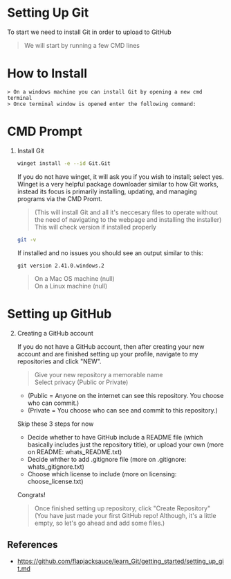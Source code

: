 # Setting Up Git 

To start we need to install Git in order to upload to GitHub  

> We will start by running a few CMD lines   

# How to Install 

    > On a windows machine you can install Git by opening a new cmd terminal  
    > Once terminal window is opened enter the following command:  

# CMD Prompt 

1. Install Git

    ```sh
	winget install -e --id Git.Git
	```  
	
	If you do not have winget, it will ask you if you wish to install; select yes.  Winget is a very helpful package downloader similar to how Git works, instead its focus is primarily installing, updating, and managing programs via the CMD Promt.  
    > (This will install Git and all it's neccesary files to operate without the need of navigating to the webpage and installing the installer)
    > This will check version if installed properly  

    ```sh
    git -v
    ```

   If installed and no issues you should see an output similar to this:  

    ```
    git version 2.41.0.windows.2
    ```

    > On a Mac OS machine (null)  
    > On a Linux machine (null)  

# Setting up GitHub

2. Creating a GitHub account

    If you do not have a GitHub account, then after creating your new account and are finished setting up your profile, navigate to my repositories and click "NEW".  
    > Give your new repository a memorable name  
    > Select privacy (Public or Private)  
    * (Public = Anyone on the internet can see this repository.  You choose who can commit.)  
    * (Private = You choose who can see and commit to this repository.)  

    Skip these 3 steps for now
    * Decide whether to have GitHub include a README file (which basically includes just the repository title), or upload your own (more on README: whats_README.txt)  
    * Decide whther to add .gitignore file (more on .gitignore: whats_gitignore.txt)  
    * Choose which license to include (more on licensing: choose_license.txt)  

    Congrats!
    > Once finished setting up repository, click "Create Repository"  
    > (You have just made your first GitHub repo! Although, it's a little empty, so let's go ahead and add some files.)  
	
## References

* https://github.com/flapjacksauce/learn_Git/getting_started/setting_up_git.md